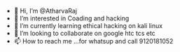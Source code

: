 - 👋 Hi, I’m @AtharvaRaj
- 👀 I’m interested in Coading and hacking
- 🌱 I’m currently learning ethical hacking on kali linux
- 💞️ I’m looking to collaborate on google htc tcs etc
- 📫 How to reach me ...for whatsup and call 9120181052

<!---
AtharvaRaj/AtharvaRaj is a ✨ special ✨ repository because its `README.md` (this file) appears on your GitHub profile.
You can click the Preview link to take a look at your changes.
--->
